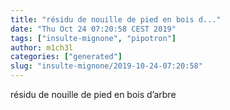 ```yaml
---
title: "résidu de nouille de pied en bois d..."
date: "Thu Oct 24 07:20:58 CEST 2019"
tags: ["insulte-mignone", "pipotron"]
author: m1ch3l
categories: ["generated"]
slug: "insulte-mignone/2019-10-24-07:20:58"
---
```


résidu de nouille de pied en bois d’arbre
